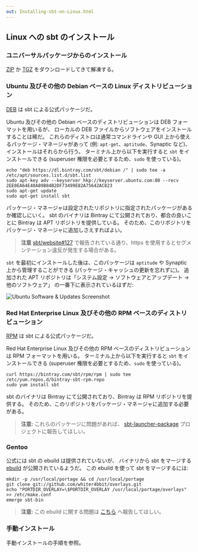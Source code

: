 ```yaml
---
out: Installing-sbt-on-Linux.html
---
```


  [ZIP]: $sbt_native_package_base$$app_version$/sbt-$app_version$.zip
  [TGZ]: $sbt_native_package_base$$app_version$/sbt-$app_version$.tgz
  [RPM]: $sbt_rpm_package_base$sbt-$app_version$.rpm
  [DEB]: $sbt_deb_package_base$sbt-$app_version$.deb
  [Manual-Installation]: Manual-Installation.html
  [website127]: https://github.com/sbt/website/issues/12
 
Linux への sbt のインストール
--------------------------

### ユニバーサルパッケージからのインストール

[ZIP][ZIP] か [TGZ][TGZ] をダウンロードしてきて解凍する。

### Ubuntu 及びその他の Debian ベースの Linux ディストリビューション

[DEB][DEB] は sbt による公式パッケージだ。

Ubuntu 及びその他の Debian ベースのディストリビューションは DEB フォーマットを用いるが、
ローカルの DEB ファイルからソフトウェアをインストールすることは稀だ。
これらのディストロは通常コマンドラインや GUI 上から使えるパッケージ・マネージャがあって
(例: `apt-get`、`aptitude`、Synaptic など)、インストールはそれらから行う。
ターミナル上から以下を実行すると `sbt` をインストールできる (superuser 権限を必要とするため、`sudo` を使っている)。

    echo "deb https://dl.bintray.com/sbt/debian /" | sudo tee -a /etc/apt/sources.list.d/sbt.list
    sudo apt-key adv --keyserver hkp://keyserver.ubuntu.com:80 --recv 2EE0EA64E40A89B84B2DF73499E82A75642AC823
    sudo apt-get update
    sudo apt-get install sbt

パッケージ・マネージャは設定されたリポジトリに指定されたパッケージがあるか確認しにいく。
sbt のバイナリは Bintray にて公開されており、都合の良いことに Bintray は APT リポジトリを提供している。
そのため、このリポジトリをパッケージ・マネージャに追加しさえすればよい。

>**注意** [sbt/website#127][website127] で報告されている通り、https を使用するとセグメンテーション違反が発生する場合がある。

`sbt` を最初にインストールした後は、このパッケージは `aptitude` や Synaptic
上から管理することができる (パッケージ・キャッシュの更新を忘れずに)。
追加された APT リポジトリは「システム設定 -> ソフトウェアとアップデート -> 他のソフトウェア」 の一番下に表示されているはずだ:

![Ubuntu Software & Updates Screenshot](../files/ubuntu-sources.png "Ubuntu Software & Updates Screenshot")

### Red Hat Enterprise Linux 及びその他の RPM ベースのディストリビューション

[RPM][RPM] は sbt による公式パッケージだ。

Red Hat Enterprise Linux 及びその他の RPM ベースのディストリビューションは RPM フォーマットを用いる。
ターミナル上から以下を実行すると `sbt` をインストールできる (superuser 権限を必要とするため、`sudo` を使っている)。

    curl https://bintray.com/sbt/rpm/rpm | sudo tee /etc/yum.repos.d/bintray-sbt-rpm.repo
    sudo yum install sbt

sbt のバイナリは Bintray にて公開されており、Bintray は RPM リポジトリを提供する。
そのため、このリポジトリをパッケージ・マネージャに追加する必要がある。

> **注意:** これらのパッケージに問題があれば、
> [sbt-launcher-package](https://github.com/sbt/sbt-launcher-package)
> プロジェクトに報告してほしい。

### Gentoo

公式には sbt の ebuild は提供されていないが、
バイナリから sbt をマージする [ebuild](https://github.com/whiter4bbit/overlays/tree/master/dev-java/sbt-bin) が公開されているようだ。
この ebuild を使って sbt をマージするには:

    mkdir -p /usr/local/portage && cd /usr/local/portage
    git clone git://github.com/whiter4bbit/overlays.git
    echo "PORTDIR_OVERLAY=\$PORTDIR_OVERLAY /usr/local/portage/overlays" >> /etc/make.conf
    emerge sbt-bin

> **注意:** この ebuild に関する問題は
> [こちら](https://github.com/whiter4bbit/overlays/issues)
> へ報告してほしい。

### 手動インストール

手動インストールの手順を参照。
